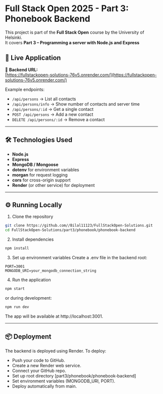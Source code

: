 # Full Stack Open 2025 - Part 3: Phonebook Backend

This project is part of the **Full Stack Open** course by the University of Helsinki.  
It covers **Part 3 – Programming a server with Node.js and Express**

## 🚀 Live Application

🔗 **Backend URL:**  
[https://fullstackopen-solutions-76v5.onrender.com/](https://fullstackopen-solutions-76v5.onrender.com/)

Example endpoints:
- `/api/persons` → List all contacts  
- `/api/persons/info` → Show number of contacts and server time  
- `/api/persons/:id` → Get a single contact  
- `POST /api/persons` → Add a new contact  
- `DELETE /api/persons/:id` → Remove a contact  

---

## 🛠️ Technologies Used

- **Node.js**
- **Express**
- **MongoDB / Mongoose**
- **dotenv** for environment variables
- **morgan** for request logging
- **cors** for cross-origin support
- **Render** (or other service) for deployment

---

## ⚙️ Running Locally

1. Clone the repository
```bash
git clone https://github.com//Bilal11123/FullStackOpen-Solutions.git
cd FullStackOpen-Solutions/part3/phonebook/phonebook-backend
```
2. Install dependencies
```bash
npm install
```
3. Set up environment variables
Create a .env file in the backend root:
```
PORT=3001
MONGODB_URI=your_mongodb_connection_string
```
4. Run the application
```bash
npm start
```
or during development:
```bash
npm run dev
```
The app will be available at http://localhost:3001.

---

## 📦 Deployment
The backend is deployed using Render.
To deploy:
- Push your code to GitHub.
- Create a new Render web service.
- Connect your GitHub repo.
- Set up root directory [part3/phonebook/phonebook-backend]
- Set environment variables (MONGODB_URI, PORT).
- Deploy automatically from main.